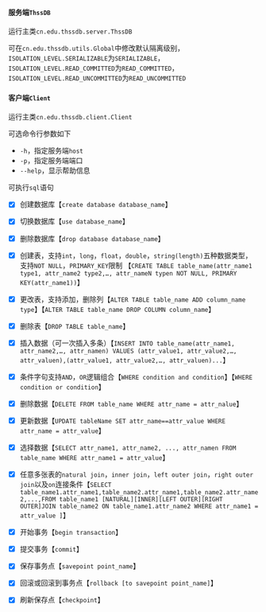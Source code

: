 #### 服务端`ThssDB`

运行主类`cn.edu.thssdb.server.ThssDB`

可在`cn.edu.thssdb.utils.Global`中修改默认隔离级别，`ISOLATION_LEVEL.SERIALIZABLE`为`SERIALIZABLE`，`ISOLATION_LEVEL.READ_COMMITTED`为`READ_COMMITTED`，`ISOLATION_LEVEL.READ_UNCOMMITTED`为`READ_UNCOMMITTED`



#### 客户端`Client`

运行主类`cn.edu.thssdb.client.Client`

可选命令行参数如下

- `-h`，指定服务端`host`
- `-p`，指定服务端端口
- `--help`，显示帮助信息

可执行`sql`语句

- [x] 创建数据库【`create database database_name`】
- [x] 切换数据库【`use database_name`】
- [x] 删除数据库【`drop database database_name`】

- [x] 创建表，支持`int`，`long`，`float`，`double`，`string(length)`五种数据类型，支持`NOT NULL`，`PRIMARY_KEY`限制 【`CREATE TABLE table_name(attr_name1 type1, attr_name2 type2,…,
  attr_nameN typen NOT NULL, PRIMARY KEY(attr_name1))`】
- [x] 更改表，支持添加，删除列【`ALTER TABLE table_name ADD column_name type`】【`ALTER TABLE table_name DROP COLUMN column_name`】
- [x] 删除表【`DROP TABLE table_name`】
- [x] 插入数据（可一次插入多条）【`INSERT INTO table_name(attr_name1, attr_name2,…, attr_namen) VALUES
  (attr_value1, attr_value2,…, attr_valuen),(attr_value1, attr_value2,…, attr_valuen)...`】
- [x] 条件字句支持`AND`，`OR`逻辑组合【`WHERE condition and condition`】【`WHERE condition or condition`】
- [x] 删除数据【`DELETE FROM table_name WHERE attr_name = attr_nalue`】
- [x] 更新数据【`UPDATE tableName SET attr_name==attr_value WHERE attr_name = attr_value`】
- [x] 选择数据【`SELECT attr_name1, attr_name2, ..., attr_namen FROM table_name WHERE attr_name1 = attr_value`】
- [x] 任意多张表的`natural join`，`inner join`，`left outer join`，`right outer join`以及`on`连接条件【`SELECT table_name1.attr_name1,table_name2.attr_name1,table_name2.attr_name2,...,FROM table_name1 [NATURAL][INNER][LEFT OUTER][RIGHT OUTER]JOIN table_name2
  ON table_name1.attr_name2 WHERE attr_name1 = attr_value ]`】
- [x] 开始事务【`begin transaction`】
- [x] 提交事务【`commit`】
- [x] 保存事务点【`savepoint point_name`】
- [x] 回滚或回滚到事务点【`rollback [to savepoint point_name]`】
- [x] 刷新保存点【`checkpoint`】

